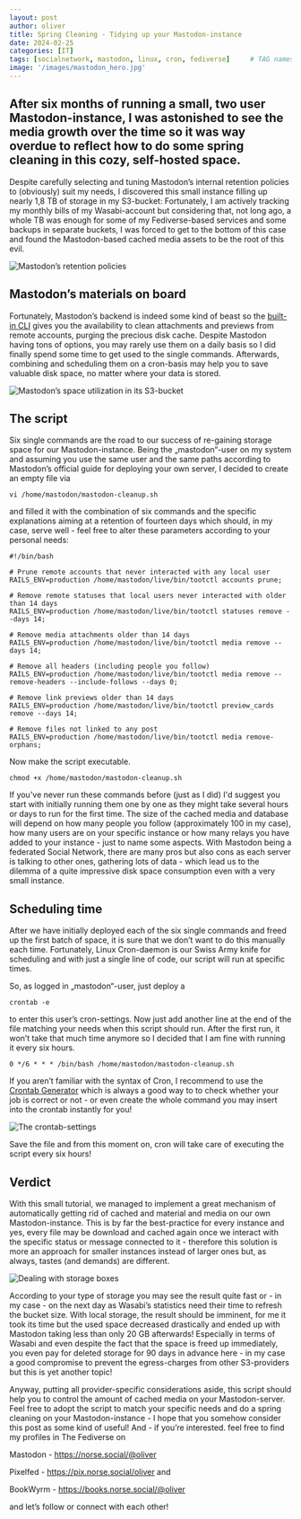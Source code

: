 ```yaml
---
layout: post
author: oliver
title: Spring Cleaning - Tidying up your Mastodon-instance
date: 2024-02-25
categories: [IT]
tags: [socialnetwork, mastodon, linux, cron, fediverse]     # TAG names should always be lowercase
image: '/images/mastodon_hero.jpg'
---
```


## After six months of running a small, two user Mastodon-instance, I was astonished to see the media growth over the time so it was way overdue to reflect how to do some spring cleaning in this cozy, self-hosted space.

Despite carefully selecting and tuning Mastodon’s internal retention policies to (obviously) suit my needs, I discovered this small instance filling up nearly 1,8 TB of storage in my S3-bucket: Fortunately, I am actively tracking my monthly bills  of my Wasabi-account but considering that, not long ago, a whole TB was enough for some of my Fediverse-based services and some backups in separate buckets, I was forced to get to the bottom of this case and found the Mastodon-based cached media assets to be the root of this evil.

![Mastodon’s retention policies](../images/mastodon_retention_settings.jpg)

## Mastodon’s materials on board

Fortunately, Mastodon’s backend is indeed some kind of beast so the [built-in CLI](https://docs.joinmastodon.org/admin/tootctl/) gives you the availability to clean attachments and previews from remote accounts, purging the precious disk cache.  Despite Mastodon having tons of options, you may rarely use them on a daily basis so I did finally spend some time to get used to the single commands. Afterwards, combining and scheduling them on a cron-basis may help you to save valuable disk space, no matter where your data is stored.

![Mastodon’s space utilization in its S3-bucket](../images/mastodon_s3_utilization_before.jpg)

## The script

Six single commands are the road to our success of re-gaining storage space for our Mastodon-instance. Being the „mastodon“-user on my system and assuming you use the same user and the same paths according to Mastodon’s official guide for deploying your own server, I decided to create an empty file via

```
vi /home/mastodon/mastodon-cleanup.sh
```

and filled it with the combination of six commands and the specific explanations aiming at a retention of fourteen days which should, in my case, serve well - feel free to alter these parameters according to your personal needs:

```
#!/bin/bash

# Prune remote accounts that never interacted with any local user
RAILS_ENV=production /home/mastodon/live/bin/tootctl accounts prune;

# Remove remote statuses that local users never interacted with older than 14 days
RAILS_ENV=production /home/mastodon/live/bin/tootctl statuses remove --days 14;

# Remove media attachments older than 14 days
RAILS_ENV=production /home/mastodon/live/bin/tootctl media remove --days 14;

# Remove all headers (including people you follow)
RAILS_ENV=production /home/mastodon/live/bin/tootctl media remove --remove-headers --include-follows --days 0;

# Remove link previews older than 14 days
RAILS_ENV=production /home/mastodon/live/bin/tootctl preview_cards remove --days 14;

# Remove files not linked to any post
RAILS_ENV=production /home/mastodon/live/bin/tootctl media remove-orphans;
```

Now make the script executable.

```
chmod +x /home/mastodon/mastodon-cleanup.sh
```

If you've never run these commands before (just as I did) I'd suggest you start with initially running them one by one as they might take several hours or days to run for the first time. The size of the cached media and database will depend on how many people you follow (approximately 100 in my case), how many users are on your specific instance or how many relays you have added to your instance - just to name some aspects. With Mastodon being a federated Social Network, there are many pros but also cons as each server is talking to other ones, gathering lots of data - which lead us to the dilemma of a quite impressive disk space consumption even with a very small instance.

## Scheduling time

After we have initially deployed each of the six single commands and freed up the first batch of space, it is sure that we don’t want to do this manually each time. Fortunately, Linux Cron-daemon is our Swiss Army knife for scheduling and with just a single line of code, our script will run at specific times.

So, as logged in „mastodon“-user, just deploy a

```
crontab -e
```

to enter this user’s cron-settings. Now just add another line at the end of the file matching your needs when this script should run. After the first run, it won’t take that much time anymore so I decided that I am fine with running it every six hours.

```
0 */6 * * * /bin/bash /home/mastodon/mastodon-cleanup.sh
```

If you aren’t familiar with the syntax of Cron, I recommend to use the [Crontab Generator](https://crontab-generator.org) which is always a good way to to check whether your job is correct or not - or even create the whole command you may insert into the crontab instantly for you!

![The crontab-settings](../images/mastodon_cleanup_crontab_settings.jpg)

Save the file and from this moment on, cron will take care of executing the script every six hours!

## Verdict

With this small tutorial, we managed to implement a great mechanism of automatically getting rid of cached and material and media on our own Mastodon-instance. This is by far the best-practice for every instance and yes, every file may be download and cached again once we interact with the specific status or message connected to it - therefore this solution is more an approach for smaller instances instead of larger ones but, as always, tastes (and demands) are different.

![Dealing with storage boxes](../images/lia-trevarthen-gWvdUpNQr6g-unsplash.jpg)

According to your type of storage you may see the result quite fast or - in my case - on the next day as Wasabi’s statistics need their time to refresh the bucket size. With local storage, the result should be imminent, for me it took its time but the used space decreased drastically and ended up with Mastodon taking less than only 20 GB afterwards! Especially in terms of Wasabi and even despite the fact that the space is freed up immediately, you even pay for deleted storage for 90 days in advance here - in my case a good compromise to prevent the egress-charges from other S3-providers but this is yet another topic!

Anyway, putting all provider-specific considerations aside, this script should help you to control the amount of cached media on your Mastodon-server. Feel free to adopt the script to match your specific needs and do a spring cleaning on your Mastodon-instance - I hope that you somehow consider this post as some kind of useful! And - if you’re interested.  feel free to find my profiles in The Fediverse on

Mastodon - <https://norse.social/@oliver>

Pixelfed - <https://pix.norse.social/oliver> and

BookWyrm - <https://books.norse.social/@oliver>

and let’s follow or connect with each other!
